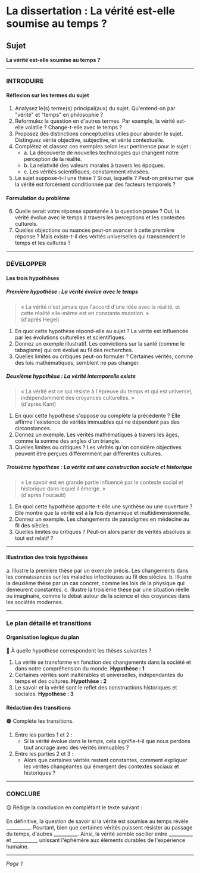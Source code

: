 # La dissertation : La vérité est-elle soumise au temps ?

## Sujet
**La vérité est-elle soumise au temps ?**

---

### INTRODUIRE

#### Réflexion sur les termes du sujet

1. Analysez le(s) terme(s) principal(aux) du sujet. Qu'entend-on par "vérité" et "temps" en philosophie ?
2. Reformulez la question en d'autres termes. Par exemple, la vérité est-elle volatile ? Change-t-elle avec le temps ?
3. Proposez des distinctions conceptuelles utiles pour aborder le sujet. Distinguez vérité objective, subjective, et vérité contextuelle.
4. Complétez et classez ces exemples selon leur pertinence pour le sujet :
   - a. La découverte de nouvelles technologies qui changent notre perception de la réalité.
   - b. La relativité des valeurs morales à travers les époques.
   - c. Les vérités scientifiques, constamment révisées.
5. Le sujet suppose-t-il une thèse ? Si oui, laquelle ? Peut-on présumer que la vérité est forcément conditionnée par des facteurs temporels ?

#### Formulation du problème

6. Quelle serait votre réponse spontanée à la question posée ? Oui, la vérité évolue avec le temps à travers les perceptions et les contextes culturels.
7. Quelles objections ou nuances peut-on avancer à cette première réponse ? Mais existe-t-il des vérités universelles qui transcendent le temps et les cultures ?

---

### DÉVELOPPER

#### Les trois hypothèses

##### Première hypothèse : La vérité évolue avec le temps

> « La vérité n'est jamais que l'accord d'une idée avec la réalité, et cette réalité elle-même est en constante mutation. »  
> (d'après Hegel)

1. En quoi cette hypothèse répond-elle au sujet ? La vérité est influencée par les évolutions culturelles et scientifiques.
2. Donnez un exemple illustratif. Les convictions sur la santé (comme le tabagisme) qui ont évolué au fil des recherches.
3. Quelles limites ou critiques peut-on formuler ? Certaines vérités, comme des lois mathématiques, semblent ne pas changer.

##### Deuxième hypothèse : La vérité intemporelle existe

> « La vérité est ce qui résiste à l'épreuve du temps et qui est universel, indépendamment des croyances culturelles. »  
> (d'après Kant)

1. En quoi cette hypothèse s'oppose ou complète la précédente ? Elle affirme l'existence de vérités immuables qui ne dépendent pas des circonstances.
2. Donnez un exemple. Les vérités mathématiques à travers les âges, comme la somme des angles d'un triangle.
3. Quelles limites ou critiques ? Les vérités qu'on considère objectives peuvent être perçues différemment par différentes cultures.

##### Troisième hypothèse : La vérité est une construction sociale et historique

> « Le savoir est en grande partie influencé par le contexte social et historique dans lequel il émerge. »  
> (d'après Foucault)

1. En quoi cette hypothèse apporte-t-elle une synthèse ou une ouverture ? Elle montre que la vérité est à la fois dynamique et multidimensionnelle.
2. Donnez un exemple. Les changements de paradigmes en médecine au fil des siècles.
3. Quelles limites ou critiques ? Peut-on alors parler de vérités absolues si tout est relatif ?

---

#### Illustration des trois hypothèses

a. Illustre la première thèse par un exemple précis. Les changements dans les connaissances sur les maladies infectieuses au fil des siècles.
b. Illustre la deuxième thèse par un cas concret, comme les lois de la physique qui demeurent constantes.
c. Illustre la troisième thèse par une situation réelle ou imaginaire, comme le débat autour de la science et des croyances dans les sociétés modernes.

---

### Le plan détaillé et transitions

#### Organisation logique du plan

🔴 À quelle hypothèse correspondent les thèses suivantes ?

1. La vérité se transforme en fonction des changements dans la société et dans notre compréhension du monde. **Hypothèse : 1**
2. Certaines vérités sont inaltérables et universelles, indépendantes du temps et des cultures. **Hypothèse : 2**
3. Le savoir et la vérité sont le reflet des constructions historiques et sociales. **Hypothèse : 3**

#### Rédaction des transitions

🟠 Complète les transitions.

1. Entre les parties 1 et 2 :  
   - Si la vérité évolue dans le temps, cela signifie-t-il que nous perdons tout ancrage avec des vérités immuables ?
2. Entre les parties 2 et 3 :  
   - Alors que certaines vérités restent constantes, comment expliquer les vérités changeantes qui émergent des contextes sociaux et historiques ?

---

### CONCLURE

🟡 Rédige la conclusion en complétant le texte suivant :

En définitive, la question de savoir si la vérité est soumise au temps révèle __________. Pourtant, bien que certaines vérités puissent résister au passage du temps, d'autres __________. Ainsi, la vérité semble osciller entre __________ et __________, unissant l'éphémère aux éléments durables de l'expérience humaine.

--- 

*Page 1*